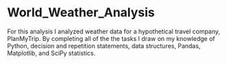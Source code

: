 # World_Weather_Analysis

For this analysis I analyzed weather data for a hypothetical travel company, PlanMyTrip. By completing all of the the tasks I draw on my knowledge of Python, decision and repetition statements, data structures, Pandas, Matplotlib, and SciPy statistics.
